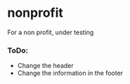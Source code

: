 # nonprofit
For a non profit, under testing

### ToDo: 
- Change the header
- Change the information in the footer
